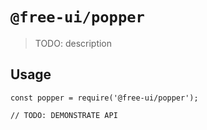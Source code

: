 # `@free-ui/popper`

> TODO: description

## Usage

```
const popper = require('@free-ui/popper');

// TODO: DEMONSTRATE API
```
